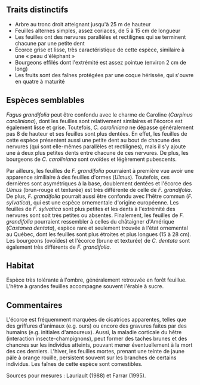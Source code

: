 
<!--

1-https://www.inaturalist.org/observations/256902899
2-https://www.inaturalist.org/observations/256775119
5-https://www.inaturalist.org/observations/247687374
1-https://www.inaturalist.org/observations/257811222
3-https://www.inaturalist.org/observations/252131444
2-https://www.inaturalist.org/observations/255464204
1-https://www.inaturalist.org/observations/244779799
1-https://www.inaturalist.org/observations/246145962

-->

## Traits distinctifs

- Arbre au tronc droit atteignant jusqu'à 25 m de hauteur
- Feuilles alternes simples, assez coriaces, de 5 à 15 cm de longueur
- Les feuilles ont des nervures parallèles et rectilignes qui se terminent chacune par une petite dent
- Écorce grise et lisse, très caractéristique de cette espèce, similaire à une « peau d'éléphant »
- Bourgeons effilés dont l'extrémité est assez pointue (environ 2 cm de long)
- Les fruits sont des faînes protégées par une coque hérissée, qui s'ouvre en quatre à maturité

## Espèces semblables

_Fagus grandifolia_ peut être confondu avec le charme de Caroline (_Carpinus caroliniana_), dont les feuilles sont relativement similaires et l'écorce est également lisse et grise. Toutefois, _C. caroliniana_ ne dépasse généralement pas 8  de hauteur et ses feuilles sont plus dentées. En effet, les feuilles de cette espèce présentent aussi une petite dent au bout de chacune des nervures (qui sont elle-mêmes parallèles et rectilignes), mais il s'y ajoute une à deux plus petites dents entre chacune de ces nervures. De plus, les bourgeons de _C. caroliniana_ sont ovoïdes et légèrement pubescents.

Par ailleurs, les feuilles de _F. grandifolia_ pourraient à première vue avoir une apparence similiaire à des feuilles d'ormes (_Ulmus_). Toutefois, ces dernières sont asymétriques à la base, doublement dentées et l'écorce des _Ulmus_ (brun-rouge et texturée) est très différente de celle de _F. grandifolia_. De plus, _F. grandifolia_ pourrait aussi être confondu avec l'hêtre commun (_F. sylvatica_), qui est une espèce ornementale d'origine européenne. Les feuilles de _F. sylvatica_ sont plus petites et les dents à l'extrémité des nervures sont soit très petites ou absentes. Finalement, les feuilles de _F. grandifolia_ pourraient ressembler à celles du châtaigner d'Amérique (_Castanea dentata_), espèce rare et seulement trouvée à l'état ornemental au Québec, dont les feuilles sont plus étroites et plus longues (15 à 28 cm). Les bourgeons (ovoïdes) et l'écorce (brune et texturée) de _C. dentata_ sont également très différents de _F. grandifolia_.

## Habitat

Espèce très tolérante à l'ombre, généralement retrouvée en forêt feuillue. L'hêtre à grandes feuilles accompagne souvent l'érable à sucre. 

## Commentaires

L'écorce est fréquemment marquées de cicatrices apparentes, telles que des griffures d'animaux (e.g. ours) ou encore des gravures faites par des humains (e.g. initiales d'amoureux). Aussi, la maladie corticale du hêtre (interaction insecte-champignons), peut former des taches brunes et des chancres sur les individus atteints, pouvant mener éventuellement à la mort des ces derniers. L'hiver, les feuilles mortes, prenant une teinte de jaune pâle à orange rouille, persistent souvent sur les branches de certains individus. Les faînes de cette espèce sont comestibles.

Sources pour mesures : Lauriault (1988) et Farrar (1995).
